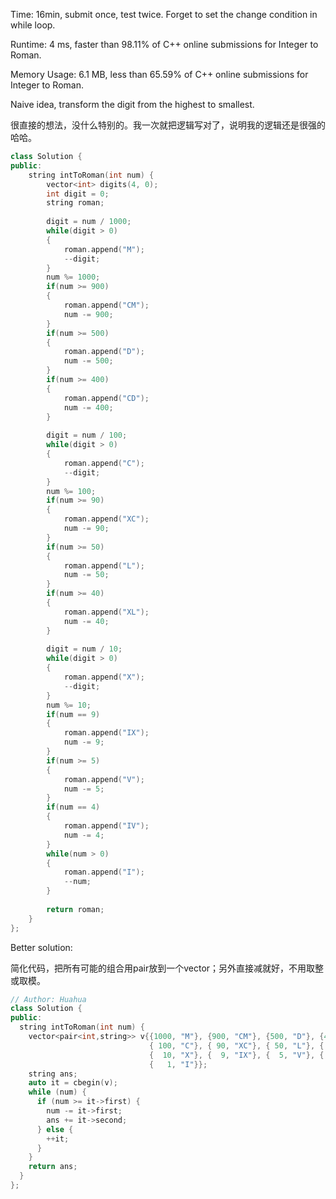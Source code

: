 Time: 16min, submit once, test twice. Forget to set the change condition in while loop.

Runtime: 4 ms, faster than 98.11% of C++ online submissions for Integer to Roman.

Memory Usage: 6.1 MB, less than 65.59% of C++ online submissions for Integer to Roman.

Naive idea, transform the digit from the highest to smallest.

很直接的想法，没什么特别的。我一次就把逻辑写对了，说明我的逻辑还是很强的哈哈。

```C++
class Solution {
public:
    string intToRoman(int num) {
        vector<int> digits(4, 0);
        int digit = 0;
        string roman;
        
        digit = num / 1000;
        while(digit > 0)
        {
            roman.append("M");
            --digit;
        }
        num %= 1000;
        if(num >= 900)
        {
            roman.append("CM");
            num -= 900;
        }
        if(num >= 500)
        {
            roman.append("D");
            num -= 500;
        }
        if(num >= 400)
        {
            roman.append("CD");
            num -= 400;
        }
        
        digit = num / 100;
        while(digit > 0)
        {
            roman.append("C");
            --digit;
        }
        num %= 100;
        if(num >= 90)
        {
            roman.append("XC");
            num -= 90;
        }
        if(num >= 50)
        {
            roman.append("L");
            num -= 50;
        }
        if(num >= 40)
        {
            roman.append("XL");
            num -= 40;
        }
        
        digit = num / 10;
        while(digit > 0)
        {
            roman.append("X");
            --digit;
        }
        num %= 10;
        if(num == 9)
        {
            roman.append("IX");
            num -= 9;
        }
        if(num >= 5)
        {
            roman.append("V");
            num -= 5;
        }
        if(num == 4)
        {
            roman.append("IV");
            num -= 4;
        }
        while(num > 0)
        {
            roman.append("I");
            --num;
        }
        
        return roman;
    }
};
```

Better solution:

简化代码，把所有可能的组合用pair放到一个vector；另外直接减就好，不用取整或取模。

```C++
// Author: Huahua
class Solution {
public:
  string intToRoman(int num) {
    vector<pair<int,string>> v{{1000, "M"}, {900, "CM"}, {500, "D"}, {400, "CD"},
                               { 100, "C"}, { 90, "XC"}, { 50, "L"}, { 40, "XL"}, 
                               {  10, "X"}, {  9, "IX"}, {  5, "V"}, {  4, "IV"}, 
                               {   1, "I"}};
    string ans;
    auto it = cbegin(v);
    while (num) {
      if (num >= it->first) {
        num -= it->first;
        ans += it->second;
      } else {
        ++it;
      }
    }
    return ans;
  }
};
```

